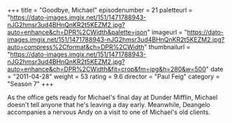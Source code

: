 +++
title = "Goodbye, Michael"
episodenumber = 21
paletteurl = "https://dato-images.imgix.net/151/1471788943-nJG2hmsr3ud4BHnQnKR2t5KEZM2.jpg?auto=enhance&ch=DPR%2CWidth&palette=json"
imageurl = "https://dato-images.imgix.net/151/1471788943-nJG2hmsr3ud4BHnQnKR2t5KEZM2.jpg?auto=compress%2Cformat&ch=DPR%2CWidth"
thumbnailurl = "https://dato-images.imgix.net/151/1471788943-nJG2hmsr3ud4BHnQnKR2t5KEZM2.jpg?auto=enhance&ch=DPR%2CWidth&fit=crop&fm=jpg&h=280&w=500"
date = "2011-04-28"
weight = 53
rating = 9.6
director = "Paul Feig"
category = "Season 7"
+++

As the office gets ready for Michael's final day at Dunder Mifflin, Michael doesn't tell anyone that he's leaving a day early. Meanwhile, Deangelo accompanies a nervous Andy on a visit to one of Michael's old clients.